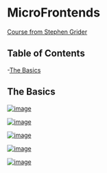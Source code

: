 # MicroFrontends

[Course from Stephen Grider](https://www.udemy.com/course/microfrontend-course/learn/lecture/24615508?start=0#overview)

## Table of Contents

-[The Basics](#microfrontends)

## The Basics

<a href="https://ibb.co/Jc3gqkP"><img src="https://i.ibb.co/p1h5QXp/image.png" alt="image" border="0"></a>

<a href="https://ibb.co/0GP5xcB"><img src="https://i.ibb.co/ZMy90VH/image.png" alt="image" border="0"></a>

<a href="https://ibb.co/KmpF6SQ"><img src="https://i.ibb.co/x3tJhdc/image.png" alt="image" border="0"></a>

<a href="https://ibb.co/pPmFNYB"><img src="https://i.ibb.co/CtrG4R3/image.png" alt="image" border="0"></a>

<a href="https://ibb.co/xjsJsjk"><img src="https://i.ibb.co/pzPJPz7/image.png" alt="image" border="0"></a>

